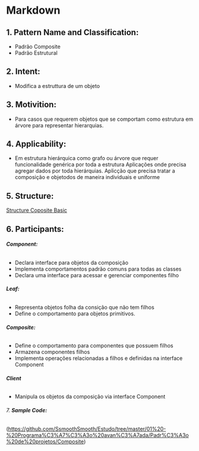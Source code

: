 
# **Markdown**

## 1. **Pattern Name and Classification:**
* Padrão Composite
* Padrão Estrutural

## 2. **Intent:**
* Modifica a estruttura de um objeto

## 3. **Motivition:**
* Para casos que requerem objetos que se comportam como estrutura em árvore para
    representar hierarquias.

## 4. **Applicability:**
* Em estrutura hierárquica como grafo ou árvore que requer funcionalidade genérica por toda a estrutura
    Aplicações onde precisa agregar dados por toda hierárquias.
    Aplicção que precisa tratar a composição e objetodos de maneira individuais e  uniforme

## 5. **Structure:**

 [Structure Coposite Basic](https://github.com/SsmoothSmooth/Estudo/blob/master/01%20-%20Programa%C3%A7%C3%A3o%20avan%C3%A7ada/Assets/structure%20composite.png)

## 6. **Participants:**

######    **Component:**
* Declara interface para objetos da composição
* Implementa comportamentos padrão comuns para todas as classes
* Declara uma interface para acessar e gerenciar componentes filho

######    **Leaf:**
* Representa objetos folha da consição que não tem filhos
* Define o comportamento para objetos primitivos.

######    **Composite:**
* Define o comportamento para componentes que possuem filhos
* Armazena componentes filhos
* Implementa operações relacionadas a filhos e definidas na interface Component

######    **Client**
* Manipula os objetos da composição via interface Component    

###### 7. **Sample Code:**
 (https://github.com/SsmoothSmooth/Estudo/tree/master/01%20-%20Programa%C3%A7%C3%A3o%20avan%C3%A7ada/Padr%C3%A3o%20de%20projetos/Composite)